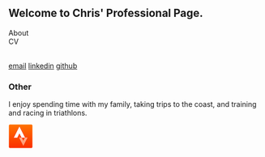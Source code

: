 ## Welcome to Chris' Professional Page.
About<br>
CV<br><br>


[email](mailto:christopher.riper@gmail.com) [linkedin](https://www.linkedin.com/in/christopherriper/) [github](https://github.com/chris-r-pdx)<br>


### Other
I enjoy spending time with my family, taking trips to the coast, and training and racing in triathlons.

[![View my Strava profile](icon-strava-48.png "View my Strava profile")](https://www.strava.com/athletes/17256751)

